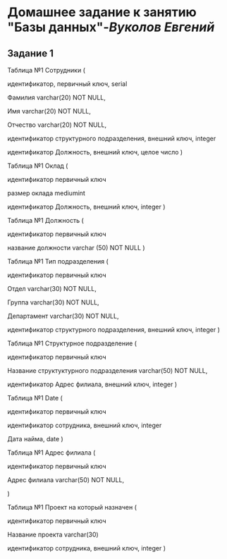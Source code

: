 # **Домашнее задание к занятию "Базы данных"**-***Вуколов Евгений***

## **Задание 1**

 Таблица №1 Сотрудники (

идентификатор, первичный ключ, serial

Фамилия  varchar(20) NOT NULL,

Имя      varchar(20) NOT NULL,

Отчество varchar(20) NOT NULL,

идентификатор структурного подразделения, внешний ключ, integer

идентификатор Должность, внешний ключ, целое число )


 Таблица №1 Оклад (

идентификатор первичный ключ
 
размер оклада mediumint
 
идентификатор Должность, внешний ключ, integer )


 Таблица №1 Должность (

идентификатор первичный ключ

название должности varchar (50) NOT NULL )


 Таблица №1 Тип подразделения (

идентификатор первичный ключ

Отдел varchar(30) NOT NULL,

Группа varchar(30) NOT NULL,

Департамент varchar(30) NOT NULL,

идентификатор структурного подразделения, внешний ключ, integer )


 Таблица №1 Структурное подразделение (

идентификатор  первичный ключ

Название структуктурного подразделения varchar(50) NOT NULL,

идентификатор Адрес филиала, внешний ключ, integer )

 
Таблица №1 Date (

идентификатор первичный ключ

идентификатор сотрудника, внешний ключ, integer

Дата найма, date )


 Таблица №1 Адрес филиала (

идентификатор первичный ключ

Адрес филиала varchar(50) NOT NULL,

 )


 Таблица №1 Проект на который назначен (

идентификатор первичный ключ
 
Название проекта varchar(30)

идентификатор сотрудника, внешний ключ, integer )





 
